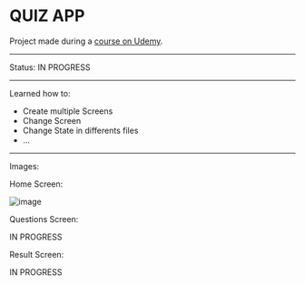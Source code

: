 # QUIZ APP

Project made during a <a href="https://www.udemy.com/course/learn-flutter-dart-to-build-ios-android-apps/)https://www.udemy.com/course/learn-flutter-dart-to-build-ios-android-apps/">course on Udemy</a>.

<hr />

Status: IN PROGRESS

<hr />

Learned how to:
* Create multiple Screens
* Change Screen
* Change State in differents files
* ...

<hr />

Images:

Home Screen:

![image](https://github.com/AnaLinsDev/flutter_quiz_app/assets/60307596/1dc598b6-8273-4577-b827-5a0059c8bb65)

Questions Screen:

IN PROGRESS

Result Screen:

IN PROGRESS





